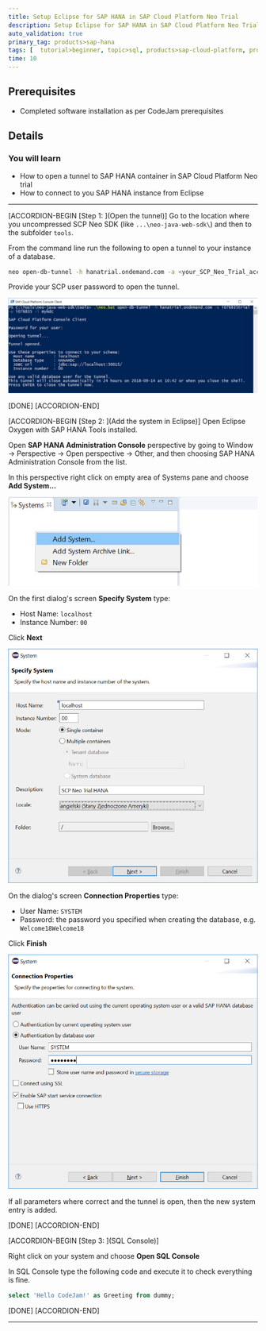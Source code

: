 ```yaml
---
title: Setup Eclipse for SAP HANA in SAP Cloud Platform Neo Trial
description: Setup Eclipse for SAP HANA in SAP Cloud Platform Neo Trial
auto_validation: true
primary_tag: products>sap-hana
tags: [  tutorial>beginner, topic>sql, products>sap-cloud-platform, products>sap-hana ]
time: 10
---
```


## Prerequisites  
 - Completed software installation as per CodeJam prerequisites

## Details
### You will learn  
  - How to open a tunnel to SAP HANA container in SAP Cloud Platform Neo trial
  - How to connect to you SAP HANA instance from Eclipse


---

[ACCORDION-BEGIN [Step 1: ](Open the tunnel)]
Go to the location where you uncompressed SCP Neo SDK (like `...\neo-java-web-sdk\`) and then to the subfolder `tools`.

From the command line run the following to open a tunnel to your instance of a database.

```sh
neo open-db-tunnel -h hanatrial.ondemand.com -a <your_SCP_Neo_Trial_account> -u <your_SCP_user> -i <your_HANA_MDC_instance_name>
```

Provide your SCP user password to open the tunnel.

![Open tunnel](p010.jpg)

[DONE]
[ACCORDION-END]

[ACCORDION-BEGIN [Step 2: ](Add the system in Eclipse)]
Open Eclipse Oxygen with SAP HANA Tools installed.

Open **SAP HANA Administration Console** perspective by going to Window -> Perspective -> Open perspective -> Other, and then choosing SAP HANA Administration Console from the list.

In this perspective right click on empty area of Systems pane and choose **Add System...**

![Add System](p030.jpg)

On the first dialog's screen **Specify System** type:
- Host Name: `localhost`
- Instance Number: `00`

Click **Next**

![System](p040.jpg)

On the dialog's screen **Connection Properties** type:
- User Name: `SYSTEM`
- Password: the password you specified when creating the database, e.g. `Welcome18Welcome18`

Click **Finish**

![User](p050.jpg)

If all parameters where correct and the tunnel is open, then the new system entry is added.


[DONE]
[ACCORDION-END]


[ACCORDION-BEGIN [Step 3: ](SQL Console)]

Right click on your system and choose **Open SQL Console**

In SQL Console type the following code and execute it to check everything is fine.

```SQL
select 'Hello CodeJam!' as Greeting from dummy;
```

[DONE]
[ACCORDION-END]


---
